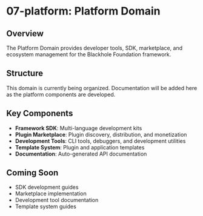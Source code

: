 # 07-platform: Platform Domain

## Overview

The Platform Domain provides developer tools, SDK, marketplace, and ecosystem management for the Blackhole Foundation framework.

## Structure

This domain is currently being organized. Documentation will be added here as the platform components are developed.

## Key Components

- **Framework SDK**: Multi-language development kits
- **Plugin Marketplace**: Plugin discovery, distribution, and monetization
- **Development Tools**: CLI tools, debuggers, and development utilities
- **Template System**: Plugin and application templates
- **Documentation**: Auto-generated API documentation

## Coming Soon

- SDK development guides
- Marketplace implementation
- Development tool documentation
- Template system guides
